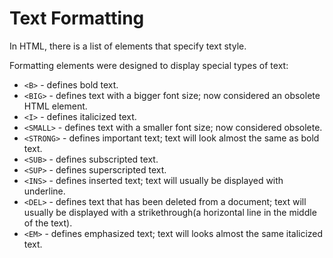 # Text Formatting

In HTML, there is a list of elements that specify text style.

Formatting elements were designed to display special types of text:

- `<B>` - defines bold text.
- `<BIG>` - defines text with a bigger font size; now considered an obsolete HTML element.
- `<I>` - defines italicized text.
- `<SMALL>` - defines text with a smaller font size; now considered obsolete.
- `<STRONG>` - defines important text; text will look almost the same as bold text.
- `<SUB>` - defines subscripted text.
- `<SUP>` - defines superscripted text.
- `<INS>` - defines inserted text; text will usually be displayed with underline.
- `<DEL>` - defines text that has been deleted from a document; text will usually be displayed with a strikethrough(a horizontal line in the middle of the text).
- `<EM>` - defines emphasized text; text will looks almost the same italicized text.